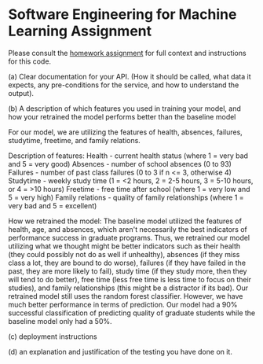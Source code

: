 # Software Engineering for Machine Learning Assignment

Please consult the [homework assignment](https://cmu-313.github.io//assignments/hw4) for full context and instructions for this code.  

(a) Clear documentation for your API. (How it should be called, what data it expects, any pre-conditions for the service, and how to understand the output).



(b) A description of which features you used in training your model, and how your retrained the model performs better than the baseline model

For our model, we are utilizing the features of health, absences, failures, studytime, freetime, and family relations. 

Description of features:
Health - current health status (where 1 = very bad and 5 = very good)
Absences - number of school absences (0 to 93)
Failures - number of past class failures (0 to 3 if n <= 3, otherwise 4)
Studytime - weekly study time (1 = <2 hours, 2 = 2-5 hours, 3 = 5-10 hours, or 4 = >10 hours)
Freetime - free time after school (where 1 = very low and 5 = very high)
Family relations - quality of family relationships (where 1 = very bad and 5 = excellent)

How we retrained the model:
The baseline model utilized the features of health, age, and absences, which aren't necessarily the best indicators of performance success in graduate programs. Thus, we retrained our model utilizing what we thought might be better indicators such as their health (they could possibly not do as well if unhealthy), absences (if they miss class a lot, they are bound to do worse), failures (if they have failed in the past, they are more likely to fail), study time (if they study more, then they will tend to do better), free time (less free time is less time to focus on their studies), and family relationships (this might be a distractor if its bad). Our retrained model still uses the random forest classifier. However, we have much better performance in terms of prediction. Our model had a 90% successful classification of predicting quality of graduate students while the baseline model only had a 50%. 

(c) deployment instructions

(d) an explanation and justification of the testing you have done on it.
